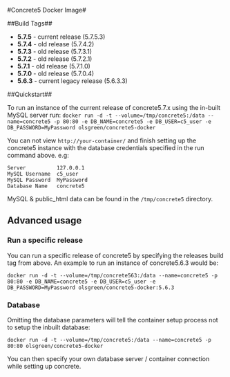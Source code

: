 #Concrete5 Docker Image#

##Build Tags##
- **5.7.5** - current release (5.7.5.3)
- **5.7.4** - old release (5.7.4.2)
- **5.7.3** - old release (5.7.3.1)
- **5.7.2** - old release (5.7.2.1)
- **5.7.1** - old release (5.7.1.0)
- **5.7.0** - old release (5.7.0.4)
- **5.6.3** - current legacy release (5.6.3.3)

##Quickstart##

To run an instance of the current release of concrete5.7.x using the in-built MySQL server run:
`docker run -d -t --volume=/tmp/concrete5:/data --name=concrete5 -p 80:80 -e DB_NAME=concrete5 -e DB_USER=c5_user -e DB_PASSWORD=MyPassword olsgreen/concrete5-docker`

You can not view `http://your-container/` and finish setting up the concrete5 instance with the database credentials specified in the run command above. e.g:

    Server			127.0.0.1
    MySQL Username 	c5_user
    MySQL Password 	MyPassword
    Database Name 	concrete5

MySQL & public_html data can be found in the `/tmp/concrete5` directory.

## Advanced usage

### Run a specific release
You can run a specific release of concrete5 by specifying the releases build tag from above. An example to run an instance of concrete5.6.3 would be:

`docker run -d -t --volume=/tmp/concrete563:/data --name=concrete5 -p 80:80 -e DB_NAME=concrete5 -e DB_USER=c5_user -e DB_PASSWORD=MyPassword olsgreen/concrete5-docker:5.6.3`

### Database ###
Omitting the database parameters will tell the container setup process not to setup the inbuilt database:

`docker run -d -t --volume=/tmp/concrete5:/data --name=concrete5 -p 80:80 olsgreen/concrete5-docker`

You can then specify your own database server / container connection while setting up concrete.